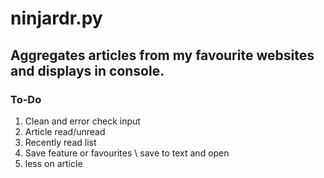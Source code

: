 # ninjardr.py

## Aggregates articles from my favourite websites and displays in console.

### To-Do
1. Clean and error check input
2. Article read/unread
3. Recently read list
4. Save feature or favourites \ save to text and open
5. less on article
